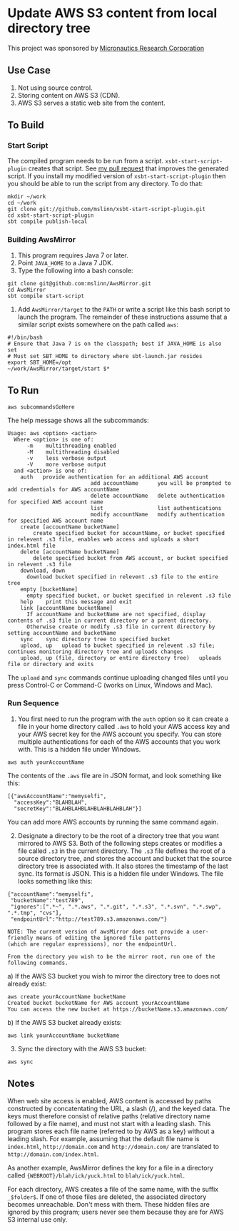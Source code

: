 # Update AWS S3 content from local directory tree #

This project was sponsored by [Micronautics Research Corporation](http://www.micronauticsresearch.com/)

## Use Case ##
 1. Not using source control.
 2. Storing content on AWS S3 (CDN).
 3. AWS S3 serves a static web site from the content.

## To Build ##

### Start Script ###

The compiled program needs to be run from a script. `xsbt-start-script-plugin` creates that script.
See [my pull request](https://github.com/typesafehub/xsbt-start-script-plugin/issues/17) that improves the generated script.
If you install my modified version of `xsbt-start-script-plugin` then you should be able to run the script from any directory.
To do that:

````
mkdir ~/work
cd ~/work
git clone git://github.com/mslinn/xsbt-start-script-plugin.git
cd xsbt-start-script-plugin
sbt compile publish-local
````

### Building AwsMirror ###

 1. This program requires Java 7 or later.
 1. Point `JAVA_HOME` to a Java 7 JDK.
 1. Type the following into a bash console:
````
git clone git@github.com:mslinn/AwsMirror.git
cd AwsMirror
sbt compile start-script
````

 1. Add  `AwsMirror/target` to the `PATH` or write a script like this bash script to launch the program.
    The remainder of these instructions assume that a similar script exists somewhere on the path called `aws`:
````
#!/bin/bash
# Ensure that Java 7 is on the classpath; best if JAVA_HOME is also set
# Must set SBT_HOME to directory where sbt-launch.jar resides
export SBT_HOME=/opt
~/work/AwsMirror/target/start $*
````

## To Run ##

````
aws subcommandsGoHere
````

The help message shows all the subcommands:

````
Usage: aws <option> <action>
  Where <option> is one of:
      -m    multithreading enabled
      -M    multithreading disabled
      -v    less verbose output
      -V    more verbose output
  and <action> is one of:
    auth   provide authentication for an additional AWS account
                          add accountName      you will be prompted to add credentials for AWS accountName
                          delete accountName   delete authentication for specified AWS account name
                          list                 list authentications
                          modify accountName   modify authentication for specified AWS account name
    create [accountName bucketName]
        create specified bucket for accountName, or bucket specified in relevent .s3 file, enables web access and uploads a short index.html file
    delete [accountName bucketName]
        delete specified bucket from AWS account, or bucket specified in relevent .s3 file
    download, down
      download bucket specified in relevent .s3 file to the entire tree
    empty [bucketName]
      empty specified bucket, or bucket specified in relevent .s3 file
    help    print this message and exit
    link [accountName bucketName]
      If accountName and bucketName are not specified, display contents of .s3 file in current directory or a parent directory.
      Otherwise create or modify .s3 file in current directory by setting accountName and bucketName
    sync    sync directory tree to specified bucket
    upload, up   upload to bucket specified in relevent .s3 file; continues monitoring directory tree and uploads changes
    upload, up (file, directory or entire directory tree)   uploads file or directory and exits
````

The `upload` and `sync` commands continue uploading changed files until you press Control-C or Command-C
(works on Linux, Windows and Mac).

### Run Sequence ###

 1. You first need to run the program with the `auth` option so it can create a file in your home directory called `.aws` to
hold your AWS access key and your AWS secret key for the AWS account you specify.
You can store multiple authentications for each of the AWS accounts that you work with.
This is a hidden file under Windows.
````
aws auth yourAccountName
````
The contents of the `.aws` file are in JSON format, and look something like this:
````
[{"awsAccountName":"memyselfi",
  "accessKey":"BLAHBLAH",
  "secretKey":"BLAHBLAHBLAHBLAHBLAHBLAH"}]
````
You can add more AWS accounts by running the same command again.

 2. Designate a directory to be the root of a directory tree that you want mirrored to AWS S3.
    Both of the following steps creates or modifies a file called `.s3` in the current directory.
    The `.s3` file defines the root of a source directory tree, and stores the account and bucket that the source directory
    tree is associated with. It also stores the timestamp of the last sync. Its format is JSON.
    This is a hidden file under Windows.
    The file looks something like this:
````
{"accountName":"memyselfi",
 "bucketName":"test789",
 "ignores":[".*~", ".*.aws", ".*.git", ".*.s3", ".*.svn", ".*.swp", ".*.tmp", "cvs"],
 "endpointUrl":"http://test789.s3.amazonaws.com/"}
````
    NOTE: The current version of awsMirror does not provide a user-friendly means of editing the ignored file patterns
    (which are regular expressions), nor the endpointUrl.

    From the directory you wish to be the mirror root, run one of the following commands.

  a) If the AWS S3 bucket you wish to mirror the directory tree to does not already exist:
````
aws create yourAccountName bucketName
Created bucket bucketName for AWS account yourAccountName
You can access the new bucket at https://bucketName.s3.amazonaws.com/
````

  b) If the AWS S3 bucket already exists:
````
aws link yourAccountName bucketName
````

 3. Sync the directory with the AWS S3 bucket:
````
aws sync
````

## Notes ##
When web site access is enabled, AWS content is accessed by paths constructed by concatentating the URL, a slash (/),
and the keyed data.
The keys must therefore consist of relative paths (relative directory name followed by a file name),
and must not start with a leading slash.
This program stores each file name (referred to by AWS as a key) without a leading slash.
For example, assuming that the default file name is `index.html`,
`http://domain.com` and `http://domain.com/` are translated to `http://domain.com/index.html`.

As another example, AwsMirror defines the key for a file in a directory called `{WEBROOT}/blah/ick/yuck.html` to `blah/ick/yuck.html`.

For each directory, AWS creates a file of the same name, with the suffix `_$folder$`.
If one of those files are deleted, the associated directory becomes unreachable. Don't mess with them.
These hidden files are ignored by this program; users never see them because they are for AWS S3 internal use only.
